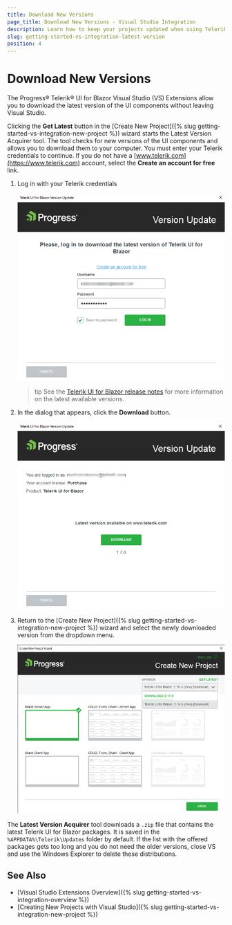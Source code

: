 ```yaml
---
title: Download New Versions
page_title: Download New Versions - Visual Studio Integration
description: Learn how to keep your projects updated when using Telerik UI for Blazor.
slug: getting-started-vs-integration-latest-version
position: 4
---
```


# Download New Versions

The Progress&reg; Telerik&reg; UI for Blazor Visual Studio (VS) Extensions allow you to download the latest version of the UI components without leaving Visual Studio.


<!--
The Latest Version Retrieval tool automatically checks for the latest Telerik UI for Blazor distribution which is available for you on the Telerik website. Once a day, upon loading a project with Telerik UI for Blazor components, the extensions query the Telerik website for a new version of Telerik UI for Blazor. When a new version is detected, a notification is displayed that lets you download it.

![Getting the latest version notification](images/lva_notification.png)

Clicking the **Update Now** button starts the Latest Version Acquirer tool which prompts for your Telerik credentials on its first page. If you do not have a [www.telerik.com](https://www.telerik.com) account, you can create one through the **Create an account for free** link.

-->


Clicking the **Get Latest** button in the [Create New Project]({% slug getting-started-vs-integration-new-project %}) wizard starts the Latest Version Acquirer tool. The tool checks for new versions of the UI components and allows you to download them to your computer. You must enter your Telerik credentials to continue. If you do not have a [www.telerik.com](https://www.telerik.com) account, select the **Create an account for free** link.

1. Log in with your Telerik credentials

    ![First, log in](images/login-vs-ext-download.png)

    >tip See the [Telerik UI for Blazor release notes](https://www.telerik.com/support/whats-new/blazor-ui/release-history) for more information on the latest available versions.

1. In the dialog that appears, click the **Download** button.

    ![Confirming the download of the latest version dialog](images/download-new-version.png)

1. Return to the [Create New Project]({% slug getting-started-vs-integration-new-project %}) wizard and select the newly downloaded version from the dropdown menu.

    ![The new version is now available in the New Project wizard](images/new-version-in-new-project-wizard.png)
    
    
The **Latest Version Acquirer** tool downloads a `.zip` file that contains the latest Telerik UI for Blazor packages. It is saved in the `%APPDATA%\Telerik\Updates` folder by default. If the list with the offered packages gets too long and you do not need the older versions, close VS and use the Windows Explorer to delete these distributions.

## See Also

* [Visual Studio Extensions Overview]({% slug getting-started-vs-integration-overview %})
* [Creating New Projects with Visual Studio]({% slug getting-started-vs-integration-new-project %})
